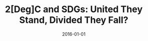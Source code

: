 ---
title: "2[Deg]C and SDGs: United They Stand, Divided They Fall?"
collection: publications
permalink: /publications/29
date: 2016-01-01
venue: "Environmental Research Letters"
citation: "von Stechow, Christoph, Minx, Jan C., Riahi, Keywan, Jewell, Jessica, McCollum, David L., <b>Callaghan, Max W.</b>, Bertram, Christoph, Luderer, Gunnar, Baiocchi, Giovanni. (2016). &quot;2[Deg]C and SDGs: United They Stand, Divided They Fall?.&quot; <i>Environmental Research Letters</i>. 11(3)."
doi: "10.1088/1748-9326/11/3/034022"
---